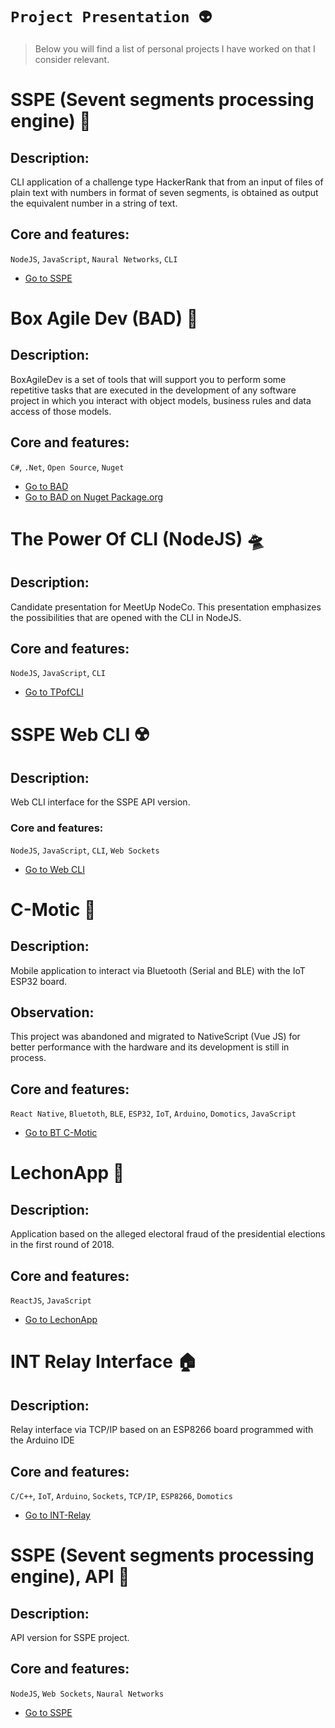 # `Project Presentation 👽`

> Below you will find a list of personal projects I have worked on that I consider relevant.

# SSPE (Sevent segments processing engine) 🤖

## Description: 

CLI application of a challenge type HackerRank that from an input of files of plain text with numbers in format of seven segments, is obtained as output the equivalent number in a string of text.

## Core and features: 

`NodeJS`, `JavaScript`, `Naural Networks`, `CLI`

- <a href="https://github.com/harvic3/sspe-project" target="_blank" >Go to SSPE</a>


# Box Agile Dev (BAD) 🚀

## Description: 

BoxAgileDev is a set of tools that will support you to perform some repetitive tasks that are executed in the development of any software project in which you interact with object models, business rules and data access of those models.

## Core and features: 

`C#`, `.Net`, `Open Source`, `Nuget`

- <a href="https://gitlab.com/harvic3/BoxAgileDev" target="_blank" >Go to BAD</a>
- <a href="https://www.nuget.org/packages/Vickodev.Utility.BAD/" target="_blank" >Go to BAD on Nuget Package.org</a>


# The Power Of CLI (NodeJS) 🛸

## Description: 

Candidate presentation for MeetUp NodeCo. This presentation emphasizes the possibilities that are opened with the CLI in NodeJS.

## Core and features: 

`NodeJS`, `JavaScript`, `CLI`

- <a href="https://github.com/harvic3/nodeweek19-cli" target="_blank" >Go to TPofCLI</a>


# SSPE Web CLI ☢️

## Description: 

Web CLI interface for the SSPE API version.

### Core and features: 

`NodeJS`, `JavaScript`, `CLI`, `Web Sockets`

- <a href="https://github.com/harvic3/sspe-web-cli" target="_blank" >Go to Web CLI</a>


# C-Motic 🏢

## Description: 

Mobile application to interact via Bluetooth (Serial and BLE) with the IoT ESP32 board.

## Observation:
This project was abandoned and migrated to NativeScript (Vue JS) for better performance with the hardware and its development is still in process.

## Core and features: 

`React Native`, `Bluetoth`, `BLE`, `ESP32`, `IoT`, `Arduino`, `Domotics`, `JavaScript`

- <a href="https://gitlab.com/harvic3/testcmotic" target="_blank" >Go to BT C-Motic</a>


# LechonApp 🐷

## Description: 

Application based on the alleged electoral fraud of the presidential elections in the first round of 2018.

## Core and features: 

`ReactJS`, `JavaScript`

- <a href="https://github.com/harvic3/Lechonapp" target="_blank" >Go to LechonApp</a>


# INT Relay Interface 🏠

## Description: 

Relay interface via TCP/IP based on an ESP8266 board programmed with the Arduino IDE

## Core and features: 

`C/C++`, `IoT`, `Arduino`, `Sockets`, `TCP/IP`, `ESP8266`, `Domotics`

- <a href="https://github.com/harvic3/tcp-relay-8" target="_blank" >Go to INT-Relay</a>


# SSPE (Sevent segments processing engine), API 👾

## Description: 

API version for SSPE project.

## Core and features: 

`NodeJS`, `Web Sockets`, `Naural Networks`

- <a href="https://github.com/harvic3/sspe-project-api" target="_blank" >Go to SSPE</a>

